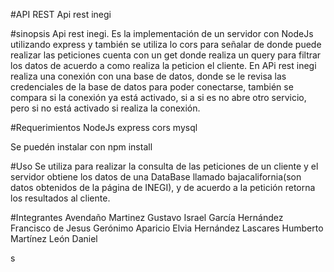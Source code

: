 #API REST
Api rest inegi

#sinopsis
Api rest inegi. 
Es la implementación de un servidor con NodeJs utilizando 
express y también se utiliza lo cors para señalar de donde puede realizar las peticiones
cuenta con un get donde realiza un query para filtrar los datos de acuerdo a como realiza la 
peticion el cliente.
En APi rest inegi realiza una conexión con una base de datos, donde se le revisa las credenciales
de la base de datos para poder conectarse, también se compara si la conexión ya está activado, si a si es 
no abre otro servicio, pero si no está activado si realiza la conexión.

#Requerimientos
NodeJs
express
cors
mysql

Se puedén instalar con npm install 

#Uso 
Se utiliza para realizar la consulta de las peticiones de un cliente y el servidor 
obtiene los datos de una DataBase llamado bajacalifornia(son datos obtenidos de la página de INEGI), y 
de acuerdo a la petición retorna los resultados al cliente.

#Integrantes
Avendaño Martinez Gustavo Israel
García Hernández Francisco de Jesus
Gerónimo Aparicio Elvia
Hernández Lascares Humberto
Martínez León Daniel

s

